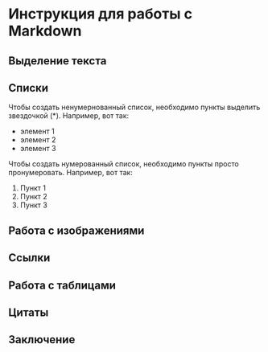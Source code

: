 # Инструкция для работы с Markdown

## Выделение текста

## Списки

Чтобы создать ненумернованный список, необходимо пункты выделить звездочкой (*).
Например, вот так:

* элемент 1
* элемент 2
* элемент 3

Чтобы создать нумерованный список, необходимо пункты просто пронумеровать. Например, вот так:

1. Пункт 1
2. Пункт 2
3. Пункт 3

## Работа с изображениями

## Ссылки

## Работа с таблицами

## Цитаты

## Заключение